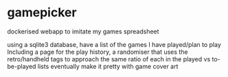 # gamepicker
dockerised webapp to imitate my games spreadsheet

using a sqlite3 database, have a list of the games I have played/plan to play
Including a page for the play history, a randomiser that uses the retro/handheld tags to approach the same ratio of each in the played vs to-be-played lists
eventually make it pretty with game cover art

